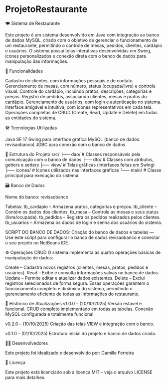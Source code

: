 # ProjetoRestaurante

🍽️ Sistema de Restaurante

Este projeto é um sistema desenvolvido em Java com integração ao banco de dados MySQL, criado com o objetivo de gerenciar o funcionamento de um restaurante, permitindo o controle de mesas, pedidos, clientes, cardápio e usuários.
O sistema possui telas interativas desenvolvidas em Swing, ícones personalizados e conexão direta com o banco de dados para manipulação das informações.

🚀 Funcionalidades

Cadastro de clientes, com informações pessoais e de contato.
Gerenciamento de mesas, com número, status (ocupada/livre) e controle visual.
Controle do cardápio, incluindo pratos, descrições, categorias e preços.
Registro de pedidos, associando clientes, mesas e pratos do cardápio.
Gerenciamento de usuários, com login e autenticação no sistema.
Interface amigável e intuitiva, com ícones representativos em cada tela.
Operações completas de CRUD (Create, Read, Update e Delete) em todas as entidades do sistema.

🛠️ Tecnologias Utilizadas

Java SE 17
Swing para interface gráfica
MySQL (banco de dados: revisaobanco)
JDBC para conexão com o banco de dados

📂 Estrutura do Projeto
src/
├── dao/         # Classes responsáveis pela comunicação com o banco de dados
├── dto/         # Classes com atributos, getters e setters
├── view/        # Telas gráficas (interfaces feitas em Swing)
├── icones/      # Ícones utilizados nas interfaces gráficas
└── main/        # Classe principal para execução do sistema

🗃️ Banco de Dados

Nome do banco: revisaobanco

Tabelas:
tb_cardapio – Armazena pratos, categorias e preços.
tb_cliente – Contém os dados dos clientes.
tb_mesa – Controla as mesas e seus status (livre/ocupada).
tb_pedidos – Registra os pedidos realizados pelos clientes.
tb_usuarios – Armazena os dados de login e senha dos usuários do sistema.

SCRIPT DO BANCO DE DADOS:
Criação do banco de dados e tabelas
 — Use este script para configurar o banco de dados revisaobanco e conectar o seu projeto no NetBeans IDE.

⚙️ Operações CRUD
O sistema implementa as quatro operações básicas de manipulação de dados:

Create – Cadastra novos registros (clientes, mesas, pratos, pedidos e usuários).
Read – Exibe e consulta informações salvas no banco de dados.
Update – Permite editar e atualizar dados existentes.
Delete – Exclui registros selecionados de forma segura.
Essas operações garantem o funcionamento completo e dinâmico do sistema, permitindo o gerenciamento eficiente de todas as informações do restaurante.

📅 Histórico de Atualizações
v1.0.0 – (20/10/2025)
Versão estável e funcional.
CRUD completo implementado em todas as tabelas.
Conexão MySQL configurada e totalmente funcional.

v0.2.0 – (10/10/2025)
Criação das telas VIEW e integração com o banco.

v0.1.0 – (01/10/2025)
Estrutura inicial do projeto e banco de dados criada.

👨‍💻 Desenvolvedores

Este projeto foi idealizado e desenvolvido por:
Camille Ferreira

📜 Licença

Este projeto está licenciado sob a licença MIT – veja o arquivo LICENSE
 para mais detalhes.
